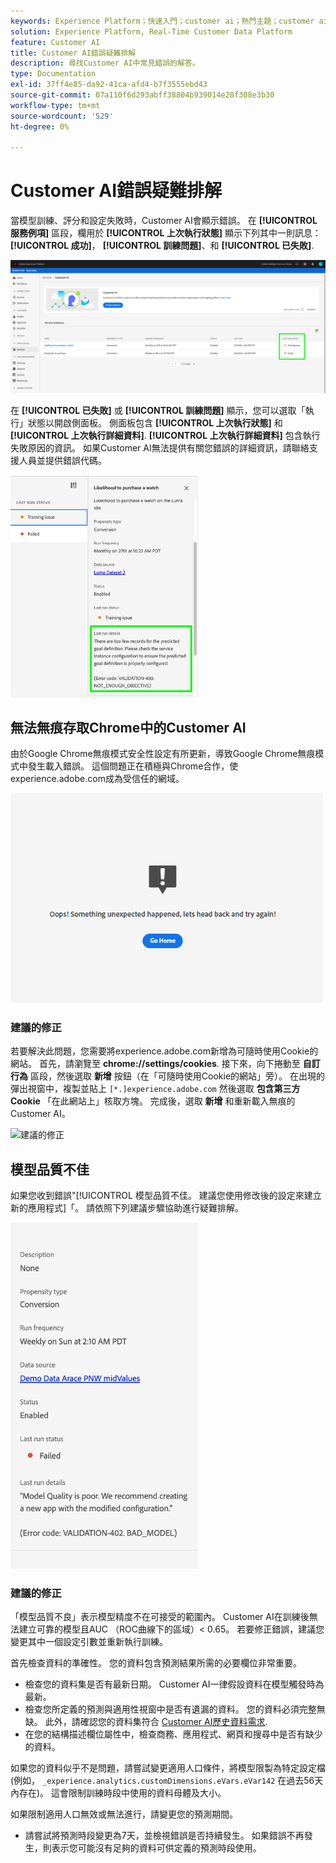 ```yaml
---
keywords: Experience Platform；快速入門；customer ai；熱門主題；customer ai輸入；customer ai輸出；customer ai疑難排解；customer ai錯誤
solution: Experience Platform, Real-Time Customer Data Platform
feature: Customer AI
title: Customer AI錯誤疑難排解
description: 尋找Customer AI中常見錯誤的解答。
type: Documentation
exl-id: 37ff4e85-da92-41ca-afd4-b7f3555ebd43
source-git-commit: 07a110f6d293abff38804b939014e28f308e3b30
workflow-type: tm+mt
source-wordcount: '529'
ht-degree: 0%

---
```


# Customer AI錯誤疑難排解

當模型訓練、評分和設定失敗時，Customer AI會顯示錯誤。 在 **[!UICONTROL 服務例項]** 區段，欄用於 **[!UICONTROL 上次執行狀態]** 顯示下列其中一則訊息： **[!UICONTROL 成功]**， **[!UICONTROL 訓練問題]**、和 **[!UICONTROL 已失敗]**.

![上次執行狀態](./images/errors/last-run-status.png)

在 **[!UICONTROL 已失敗]** 或 **[!UICONTROL 訓練問題]** 顯示，您可以選取「執行」狀態以開啟側面板。 側面板包含 **[!UICONTROL 上次執行狀態]** 和 **[!UICONTROL 上次執行詳細資料]**. **[!UICONTROL 上次執行詳細資料]** 包含執行失敗原因的資訊。 如果Customer AI無法提供有關您錯誤的詳細資訊，請聯絡支援人員並提供錯誤代碼。

<img src="./images/errors/last-run-details.png" width="300" /><br />

## 無法無痕存取Chrome中的Customer AI

由於Google Chrome無痕模式安全性設定有所更新，導致Google Chrome無痕模式中發生載入錯誤。 這個問題正在積極與Chrome合作，使experience.adobe.com成為受信任的網域。

<img src="./images/errors/error.PNG" width="500" /><br />

### 建議的修正

若要解決此問題，您需要將experience.adobe.com新增為可隨時使用Cookie的網站。 首先，請瀏覽至 **chrome://settings/cookies**. 接下來，向下捲動至 **自訂行為** 區段，然後選取 **新增** 按鈕（在「可隨時使用Cookie的網站」旁）。 在出現的彈出視窗中，複製並貼上 `[*.]experience.adobe.com` 然後選取 **包含第三方Cookie** 「在此網站上」核取方塊。 完成後，選取 **新增** 和重新載入無痕的Customer AI。

![建議的修正](./images/errors/cookies2.gif)

## 模型品質不佳

如果您收到錯誤&quot;[!UICONTROL 模型品質不佳。 建議您使用修改後的設定來建立新的應用程式]「。 請依照下列建議步驟協助進行疑難排解。

<img src="./images/errors/model-quality.png" width="300" /><br />

### 建議的修正

「模型品質不良」表示模型精度不在可接受的範圍內。 Customer AI在訓練後無法建立可靠的模型且AUC （ROC曲線下的區域）&lt; 0.65。 若要修正錯誤，建議您變更其中一個設定引數並重新執行訓練。

首先檢查資料的準確性。 您的資料包含預測結果所需的必要欄位非常重要。

- 檢查您的資料集是否有最新日期。 Customer AI一律假設資料在模型觸發時為最新。
- 檢查您所定義的預測與適用性視窗中是否有遺漏的資料。 您的資料必須完整無缺。 此外，請確認您的資料集符合 [Customer AI歷史資料需求](./data-requirements.md#data-requirements).
- 在您的結構描述欄位屬性中，檢查商務、應用程式、網頁和搜尋中是否有缺少的資料。

如果您的資料似乎不是問題，請嘗試變更適用人口條件，將模型限製為特定設定檔(例如， `_experience.analytics.customDimensions.eVars.eVar142` 在過去56天內存在)。 這會限制訓練時段中使用的資料母體及大小。

如果限制適用人口無效或無法進行，請變更您的預測期間。

- 請嘗試將預測時段變更為7天，並檢視錯誤是否持續發生。 如果錯誤不再發生，則表示您可能沒有足夠的資料可供定義的預測時段使用。
